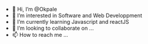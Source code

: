 - 👋 Hi, I’m @Okpale
- 👀 I’m interested in Software and Web Developpment
- 🌱 I’m currently learning Javascript and reactJS
- 💞️ I’m looking to collaborate on ...
- 📫 How to reach me ...

<!---
Okpale/Okpale is a ✨ special ✨ repository because its `README.md` (this file) appears on your GitHub profile.
You can click the Preview link to take a look at your changes.
--->

